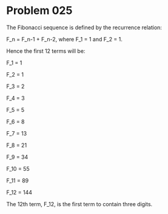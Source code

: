 Problem 025
===========

The Fibonacci sequence is defined by the recurrence relation:

  F_n = F_n-1 + F_n-2, where F_1 = 1 and F_2 = 1.

Hence the first 12 terms will be:



  F_1 = 1

  F_2 = 1

  F_3 = 2

  F_4 = 3

  F_5 = 5

  F_6 = 8

  F_7 = 13

  F_8 = 21

  F_9 = 34

  F_10 = 55

  F_11 = 89

  F_12 = 144



The 12th term, F_12, is the first term to contain three digits.


